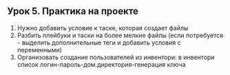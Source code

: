 ## Урок 5. Практика на проекте

1) Нужно добавить условие к таске, которая создает файлы
2) Разбить плейбуки и таски на более мелкие файлы
(если потребуется - выделить дополнительные теги и добавить условия с переменными)
3) Организовать создание пользователей из инвентори:
в инвентори список логин-пароль-дом.директория-генерация ключа


